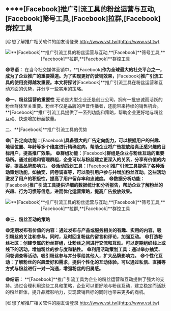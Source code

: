 ## ****[Facebook]**推广引流工具的粉丝运营与互动,**[Facebook]**筛号工具,**[Facebook]**拉群,**[Facebook]**群控工具**

[😍想了解推广相关软件的朋友请登录 http://www.vst.tw](http://www.vst.tw)

 <center><img src="https://vst.tw/MP4/tuiguang/png/5.png" alt="**[Facebook]**推广引流工具的粉丝运营与互动,**[Facebook]**筛号工具,**[Facebook]**拉群,**[Facebook]**群控工具"></center>

**😄导语：**
在当今社交媒体营销中，**[Facebook]**作为全球最大的社交平台之一，成为了企业推广的重要渠道。为了实现更好的营销效果，**[Facebook]**推广引流工具的使用变得越发重要。本文将探讨**[Facebook]**推广引流工具在粉丝运营和互动方面的优势，并分享一些实用的策略。

**😄一、粉丝运营的重要性**
无论是大型企业还是创业公司，拥有一批忠诚而活跃的粉丝群体至关重要。粉丝不仅是品牌的声音传播者，还能带来持续的销售机会。**[Facebook]**推广引流工具提供了一系列功能和策略，帮助企业更好地与粉丝互动、快速增加粉丝数量。

二、**[Facebook]**推广引流工具的优势

**😄广告定向功能：**[Facebook]**具备强大的广告定向能力，可以根据用户的兴趣、地理位置、年龄等多个维度进行精确定向，帮助企业将广告投放给真正感兴趣的目标用户，提高推广效果。**
**😄群组功能：**[Facebook]**群组是企业与粉丝互动的重要场所。通过创建和管理群组，企业可以与粉丝建立更深入的关系，分享有价值的内容，提高品牌影响力。**
**😄活动策划工具：**[Facebook]**推广引流工具提供了各种活动策划功能，如抽奖、问卷调查等，可以吸引用户参与并增加粉丝互动。这些活动激发了用户的积极性，提高了用户留存率和忠诚度。**
**😄数据分析功能：**[Facebook]**推广引流工具提供详细的数据统计和分析报告，帮助企业了解粉丝的兴趣、行为习惯等信息，进而优化运营策略，提高广告投放效果。**

 <center><img src="https://vst.tw/MP4/tuiguang/png/3.png" alt="**[Facebook]**推广引流工具的粉丝运营与互动,**[Facebook]**筛号工具,**[Facebook]**拉群,**[Facebook]**群控工具"></center>

**😄三、粉丝互动的策略**

**😄定期发布有价值的内容：通过发布与产品或服务相关的有趣、实用的内容，吸引粉丝的关注和参与。同时，及时回复粉丝的留言和评论，加强互动。**
**😄打造粉丝社区：创建专属的粉丝群组，让粉丝之间进行交流和互动。可以定期组织线上或线下的活动，增加粉丝的参与度和黏性。**
**😄利用活动策划工具：通过举办抽奖、问卷调查等活动，吸引粉丝参与并分享给其他人，扩大品牌影响力。**
**😄个性化互动：了解粉丝的兴趣爱好和需求，提供个性化的互动体验。可以通过私信、直播等方式与粉丝进行一对一沟通，增强粉丝的归属感。**

**😄结语：**
**[Facebook]**推广引流工具为企业的粉丝运营和互动提供了强大的支持。通过合理利用这些工具和策略，企业可以更好地与粉丝互动，建立稳定而活跃的粉丝群体，提升品牌影响力，实现营销目标的同时也带来更多的商机。

[😍想了解推广相关软件的朋友请登录 http://www.vst.tw](http://www.vst.tw)



